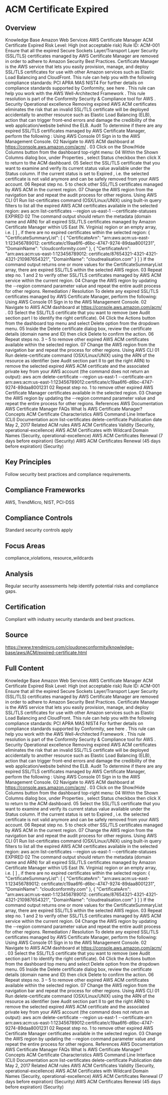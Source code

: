 # ACM Certificate Expired

## Overview
Knowledge Base
Amazon Web Services
AWS Certificate Manager
ACM Certificate Expired
Risk Level:
High (not acceptable risk)
Rule ID:
ACM-001
Ensure that all the expired Secure Sockets Layer/Transport Layer Security (SSL/TLS) certificates managed by AWS Certificate Manager are removed in order to adhere to Amazon Security Best Practices. Certificate Manager is the AWS service that lets you easily provision, manage, and deploy SSL/TLS certificates for use with other Amazon services such as Elastic Load Balancing and CloudFront.
This rule can help you with the following compliance standards:
PCI
APRA
MAS
NIST4
For further details on compliance standards supported by Conformity, see
here
.
This rule can help you work with the
AWS Well-Architected Framework
.
This rule resolution is part of the Conformity
Security & Compliance tool for AWS
.
Security
Operational
excellence
Removing expired AWS ACM certificates eliminates the risk that an invalid SSL/TLS certificate will be deployed accidentally to another resource such as Elastic Load Balancing (ELB), action that can trigger front-end errors and damage the credibility of the web application/website behind the ELB.
Audit
To determine if there are any expired SSL/TLS certificates managed by AWS Certificate Manager, perform the following :
Using AWS Console
01
Sign in to the AWS Management Console.
02
Navigate to AWS ACM dashboard at
https://console.aws.amazon.com/acm/
.
03
Click on the
Show/Hide Columns
button from the dashboard top-right menu:
04
Within the
Shown Columns
dialog box, under
Properties
, select
Status
checkbox then click X to return to the ACM dashboard.
05
Select the SSL/TLS certificate that you want to examine and verify its current status value available under the
Status
column. If the current status is set to
Expired
, i.e.
the selected certificate is not valid anymore and can be safely removed from your AWS account.
06
Repeat step no. 5 to check other SSL/TLS certificates managed by AWS ACM in the current region.
07
Change the AWS region from the navigation bar and repeat the audit process for other regions.
Using AWS CLI
01
Run
list-certificates
command (OSX/Linux/UNIX) using built-in query filters to list all the expired AWS ACM certificates available in the selected region:
aws acm list-certificates
 --region us-east-1
 --certificate-statuses EXPIRED
02
The command output should return the metadata (domain name and ARN) for all expired SSL/TLS certificates managed by Amazon Certificate Manager within US East (N. Virginia) region or an empty array, i.e.
[ ]
, if there are no expired certificates within the selected region:
{
 "CertificateSummaryList": [
 {
 "CertificateArn": "arn:aws:acm:us-east-1:123456789012:
 certificate/c19aa6f6-d6bc-4747-9274-89daa8001231",
 "DomainName": "cloudconformity.com"
 },
 {
 "CertificateArn": "arn:aws:acm:us-east-1:123456789012:
 certificate/87654321-4321-4321-4321-210987654321",
 "DomainName": "cloudrealisation.com"
 }
 ]
}
If the command output returns one or more values for the
CertificateSummaryList
array, there are expired SSL/TLS within the selected AWS region.
03
Repeat step no. 1 and 2 to verify other SSL/TLS certificates managed by AWS ACM service within the current region.
04
Change the AWS region by updating the
--region
command parameter value and repeat the entire audit process for other regions.
Remediation / Resolution
To delete any expired SSL/TLS certificates managed by AWS Certificate Manager, perform the following:
Using AWS Console
01
Sign in to the AWS Management Console.
02
Navigate to AWS ACM dashboard at
https://console.aws.amazon.com/acm/
.
03
Select the SSL/TLS certificate that you want to remove (see Audit section part I to identify the right certificate).
04
Click the
Actions
button from the dashboard top menu and select
Delete
option from the dropdown menu.
05
Inside the
Delete certificate
dialog box, review the certificate details (domain name and ID) then click
Delete
to confirm the action.
06
Repeat steps no. 3 – 5 to remove other expired AWS ACM certificates available within the selected region.
07
Change the AWS region from the navigation bar and repeat the process for other regions.
Using AWS CLI
01
Run
delete-certificate
command (OSX/Linux/UNIX) using the ARN of the resource as identifier (see Audit section part II to get the right ARN) to remove the selected expired AWS ACM certificate and the associated private key from your AWS account (the command does not return an output):
aws acm delete-certificate
 --region us-east-1
 --certificate-arn arn:aws:acm:us-east-1:123456789012:certificate/c19aa6f6-d6bc-4747-9274-89daa8001231
02
Repeat step no. 1 to remove other expired AWS Certificate Manager certificates available in the selected region.
03
Change the AWS region by updating the
--region
command parameter value and repeat the entire process for other regions.
References
AWS Documentation
AWS Certificate Manager FAQs
What Is AWS Certificate Manager?
Concepts
ACM Certificate Characteristics
AWS Command Line Interface (CLI) Documentation
acm
list-certificates
delete-certificate
Publication date May 2, 2017
Related ACM rules
AWS ACM Certificates Validity (Security, operational-excellence)
AWS ACM Certificates with Wildcard Domain Names (Security, operational-excellence)
AWS ACM Certificates Renewal (7 days before expiration) (Security)
AWS ACM Certificates Renewal (45 days before expiration) (Security)

## Key Principles
Follow security best practices and compliance requirements.

## Compliance Frameworks
AWS, TrendMicro, NIST, PCI-DSS

## Compliance Controls
Standard security controls apply

## Focus Areas
compliance_violations, resource_wildcards

## Analysis
Regular security assessments help identify potential risks and compliance gaps.

## Certification
Compliant with industry security standards and best practices.

## Source
https://www.trendmicro.com/cloudoneconformity/knowledge-base/aws/ACM/expired-certificate.html

## Full Content
Knowledge Base
Amazon Web Services
AWS Certificate Manager
ACM Certificate Expired
Risk Level:
High (not acceptable risk)
Rule ID:
ACM-001
Ensure that all the expired Secure Sockets Layer/Transport Layer Security (SSL/TLS) certificates managed by AWS Certificate Manager are removed in order to adhere to Amazon Security Best Practices. Certificate Manager is the AWS service that lets you easily provision, manage, and deploy SSL/TLS certificates for use with other Amazon services such as Elastic Load Balancing and CloudFront.
This rule can help you with the following compliance standards:
PCI
APRA
MAS
NIST4
For further details on compliance standards supported by Conformity, see
here
.
This rule can help you work with the
AWS Well-Architected Framework
.
This rule resolution is part of the Conformity
Security & Compliance tool for AWS
.
Security
Operational
excellence
Removing expired AWS ACM certificates eliminates the risk that an invalid SSL/TLS certificate will be deployed accidentally to another resource such as Elastic Load Balancing (ELB), action that can trigger front-end errors and damage the credibility of the web application/website behind the ELB.
Audit
To determine if there are any expired SSL/TLS certificates managed by AWS Certificate Manager, perform the following :
Using AWS Console
01
Sign in to the AWS Management Console.
02
Navigate to AWS ACM dashboard at
https://console.aws.amazon.com/acm/
.
03
Click on the
Show/Hide Columns
button from the dashboard top-right menu:
04
Within the
Shown Columns
dialog box, under
Properties
, select
Status
checkbox then click X to return to the ACM dashboard.
05
Select the SSL/TLS certificate that you want to examine and verify its current status value available under the
Status
column. If the current status is set to
Expired
, i.e.
the selected certificate is not valid anymore and can be safely removed from your AWS account.
06
Repeat step no. 5 to check other SSL/TLS certificates managed by AWS ACM in the current region.
07
Change the AWS region from the navigation bar and repeat the audit process for other regions.
Using AWS CLI
01
Run
list-certificates
command (OSX/Linux/UNIX) using built-in query filters to list all the expired AWS ACM certificates available in the selected region:
aws acm list-certificates
 --region us-east-1
 --certificate-statuses EXPIRED
02
The command output should return the metadata (domain name and ARN) for all expired SSL/TLS certificates managed by Amazon Certificate Manager within US East (N. Virginia) region or an empty array, i.e.
[ ]
, if there are no expired certificates within the selected region:
{
 "CertificateSummaryList": [
 {
 "CertificateArn": "arn:aws:acm:us-east-1:123456789012:
 certificate/c19aa6f6-d6bc-4747-9274-89daa8001231",
 "DomainName": "cloudconformity.com"
 },
 {
 "CertificateArn": "arn:aws:acm:us-east-1:123456789012:
 certificate/87654321-4321-4321-4321-210987654321",
 "DomainName": "cloudrealisation.com"
 }
 ]
}
If the command output returns one or more values for the
CertificateSummaryList
array, there are expired SSL/TLS within the selected AWS region.
03
Repeat step no. 1 and 2 to verify other SSL/TLS certificates managed by AWS ACM service within the current region.
04
Change the AWS region by updating the
--region
command parameter value and repeat the entire audit process for other regions.
Remediation / Resolution
To delete any expired SSL/TLS certificates managed by AWS Certificate Manager, perform the following:
Using AWS Console
01
Sign in to the AWS Management Console.
02
Navigate to AWS ACM dashboard at
https://console.aws.amazon.com/acm/
.
03
Select the SSL/TLS certificate that you want to remove (see Audit section part I to identify the right certificate).
04
Click the
Actions
button from the dashboard top menu and select
Delete
option from the dropdown menu.
05
Inside the
Delete certificate
dialog box, review the certificate details (domain name and ID) then click
Delete
to confirm the action.
06
Repeat steps no. 3 – 5 to remove other expired AWS ACM certificates available within the selected region.
07
Change the AWS region from the navigation bar and repeat the process for other regions.
Using AWS CLI
01
Run
delete-certificate
command (OSX/Linux/UNIX) using the ARN of the resource as identifier (see Audit section part II to get the right ARN) to remove the selected expired AWS ACM certificate and the associated private key from your AWS account (the command does not return an output):
aws acm delete-certificate
 --region us-east-1
 --certificate-arn arn:aws:acm:us-east-1:123456789012:certificate/c19aa6f6-d6bc-4747-9274-89daa8001231
02
Repeat step no. 1 to remove other expired AWS Certificate Manager certificates available in the selected region.
03
Change the AWS region by updating the
--region
command parameter value and repeat the entire process for other regions.
References
AWS Documentation
AWS Certificate Manager FAQs
What Is AWS Certificate Manager?
Concepts
ACM Certificate Characteristics
AWS Command Line Interface (CLI) Documentation
acm
list-certificates
delete-certificate
Publication date May 2, 2017
Related ACM rules
AWS ACM Certificates Validity (Security, operational-excellence)
AWS ACM Certificates with Wildcard Domain Names (Security, operational-excellence)
AWS ACM Certificates Renewal (7 days before expiration) (Security)
AWS ACM Certificates Renewal (45 days before expiration) (Security)
